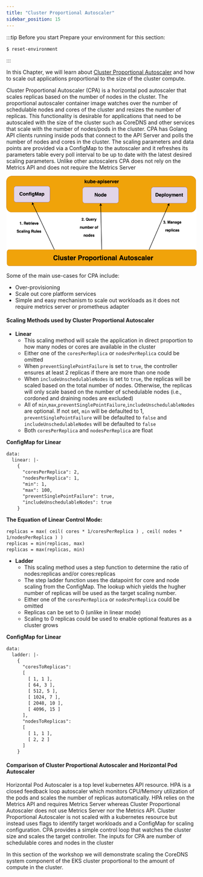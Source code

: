 ```yaml
---
title: "Cluster Proportional Autoscaler"
sidebar_position: 15
---
```


:::tip Before you start
Prepare your environment for this section:

```bash timeout=300 wait=30
$ reset-environment 
```
:::

In this Chapter, we will learn about [Cluster Proportional Autoscaler](https://github.com/kubernetes-sigs/cluster-proportional-autoscaler) and how to scale out applications proportional to the size of the cluster compute.

Cluster Proportional Autoscaler (CPA) is a horizontal pod autoscaler that scales replicas based on the number of nodes in the cluster. The proportional autoscaler container image watches over the number of schedulable nodes and cores of the cluster and resizes the number of replicas. This functionality is desirable for applications that need to be autoscaled with the size of the cluster such as CoreDNS and other services that scale with the number of nodes/pods in the cluster. CPA has Golang API clients running inside pods that connect to the API Server and polls the number of nodes and cores in the cluster. The scaling parameters and data points are provided via a ConfigMap to the autoscaler and it refreshes its parameters table every poll interval to be up to date with the latest desired scaling parameters. Unlike other autoscalers CPA does not rely on the Metrics API and does not require the Metrics Server

![CPA](cpa.png)

Some of the main use-cases for CPA include:
* Over-provisioning
* Scale out core platform services
* Simple and easy mechanism to scale out workloads as it does not require metrics server or prometheus adapter

#### Scaling Methods used by Cluster Proportional Autoscaler
* **Linear**
    * This scaling method will scale the application in direct proportion to how many nodes or cores are available in the cluster
    * Either one of the `coresPerReplica` or `nodesPerReplica` could be omitted
    * When `preventSinglePointFailure` is set to `true`, the controller ensures at least 2 replicas if there are more than one node
    * When `includeUnschedulableNodes` is set to `true`, the replicas will be scaled based on the total number of nodes. Otherwise, the replicas will only scale based on the number of schedulable nodes (i.e., cordoned and draining nodes are excluded)
    * All of `min`,`max`,`preventSinglePointFailure`,`includeUnschedulableNodes` are optional. If not set, `min` will be defaulted to 1, `preventSinglePointFailure` will be defaulted to `false` and `includeUnschedulableNodes` will be defaulted to `false`
    * Both `coresPerReplica` and `nodesPerReplica` are float

**ConfigMap for Linear**
```
data:
  linear: |-
    {
      "coresPerReplica": 2,
      "nodesPerReplica": 1,
      "min": 1,
      "max": 100,
      "preventSinglePointFailure": true,
      "includeUnschedulableNodes": true
    }
```

**The Equation of Linear Control Mode:**
```
replicas = max( ceil( cores * 1/coresPerReplica ) , ceil( nodes * 1/nodesPerReplica ) )
replicas = min(replicas, max)
replicas = max(replicas, min)
```

* **Ladder**
    * This scaling method uses a step function to determine the ratio of nodes:replicas and/or cores:replicas
    * The step ladder function uses the datapoint for core and node scaling from the ConfigMap. The lookup which yields the hugher number of replicas will be used as the target scaling number.
    * Either one of the `coresPerReplica` or `nodesPerReplica` could be omitted
    * Replicas can be set to 0 (unlike in linear mode)
    * Scaling to 0 replicas could be used to enable optional features as a cluster grows

**ConfigMap for Linear**
```
data:
  ladder: |-
    {
      "coresToReplicas":
      [
        [ 1, 1 ],
        [ 64, 3 ],
        [ 512, 5 ],
        [ 1024, 7 ],
        [ 2048, 10 ],
        [ 4096, 15 ]
      ],
      "nodesToReplicas":
      [
        [ 1, 1 ],
        [ 2, 2 ]
      ]
    }
```

#### Comparison of Cluster Proportional Autoscaler and Horizontal Pod Autoscaler
Horizontal Pod Autoscaler is a top level kubernetes API resource. HPA is a closed feedback loop autoscaler which monitors CPU/Memory utilization of the pods and scales the number of replicas automatically. HPA relies on the Metrics API and requires Metrics Server whereas Cluster Proportional Autoscaler does not use Metrics Server nor the Metrics API. Cluster Proportional Autoscaler is not scaled with a kubernetes resource but instead uses flags to identify target workloads and a ConfigMap for scaling configuration. CPA provides a simple control loop that watches the cluster size and scales the target controller. The inputs for CPA are number of schedulable cores and nodes in the cluster

In this section of the workshop we will demonstrate scaling the CoreDNS system component of the EKS cluster proportional to the amount of compute in the cluster.
